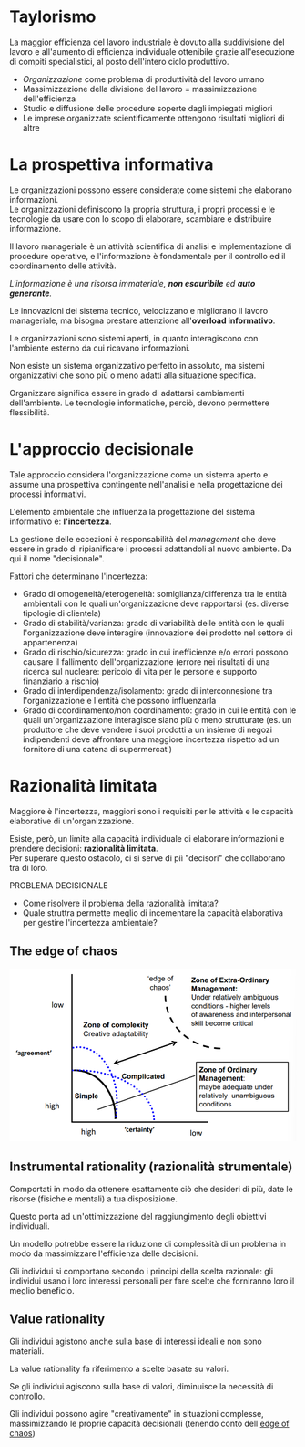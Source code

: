# Taylorismo
La maggior efficienza del lavoro industriale è dovuto alla suddivisione del lavoro e all'aumento di efficienza individuale ottenibile grazie all'esecuzione di compiti specialistici, al posto dell'intero ciclo produttivo.

- _Organizzazione_ come problema di produttività del lavoro umano
- Massimizzazione della divisione del lavoro = massimizzazione dell'efficienza
- Studio e diffusione delle procedure soperte dagli impiegati migliori
- Le imprese organizzate scientificamente ottengono risultati migliori di altre

# La prospettiva informativa
Le organizzazioni possono essere considerate come sistemi che elaborano informazioni.<br>
Le organizzazioni definiscono la propria struttura, i propri processi e le tecnologie da usare con lo scopo di elaborare, scambiare e distribuire informazione.

Il lavoro manageriale è un'attività scientifica di analisi e implementazione di procedure operative, e l'informazione è fondamentale per il controllo ed il coordinamento delle attività.

_L'informazione è una risorsa immateriale, <b>non esauribile</b> ed <b>auto generante</b>._

Le innovazioni del sistema tecnico, velocizzano e migliorano il lavoro manageriale, ma bisogna prestare attenzione all'<b>overload informativo</b>.

Le organizzazioni sono sistemi aperti, in quanto interagiscono con l'ambiente esterno da cui ricavano informazioni.

Non esiste un sistema organizzativo perfetto in assoluto, ma sistemi organizzativi che sono più o meno adatti alla situazione specifica.

Organizzare significa essere in grado di adattarsi cambiamenti dell'ambiente. Le tecnologie informatiche, perciò, devono permettere flessibilità.


# L'approccio decisionale
Tale approccio considera l'organizzazione come un sistema aperto e assume una prospettiva contingente nell'analisi e nella progettazione dei processi informativi.

L'elemento ambientale che influenza la progettazione del sistema informativo è: <b>l'incertezza</b>.

La gestione delle eccezioni è responsabilità del _management_ che deve essere in grado di ripianificare i processi adattandoli al nuovo ambiente. Da qui il nome "decisionale".

Fattori che determinano l'incertezza:
- Grado di omogeneità/eterogeneità: somiglianza/differenza tra le entità ambientali con le quali un'organizzazione deve rapportarsi (es. diverse tipologie di clientela)
- Grado di stabilità/varianza: grado di variabilità delle entità con le quali l'organizzazione deve interagire (innovazione dei prodotto nel settore di appartenenza)
- Grado di rischio/sicurezza: grado in cui inefficienze e/o errori possono causare il fallimento dell'organizzazione (errore nei risultati di una ricerca sul nucleare: pericolo di vita per le persone e supporto finanziario a rischio)
- Grado di interdipendenza/isolamento: grado di interconnesione tra l'organizzazione e l'entità che possono influenzarla
- Grado di coordinamento/non coordinamento: grado in cui le entità con le quali un'organizzazione interagisce siano più o meno strutturate (es. un produttore che deve vendere i suoi prodotti a un insieme di negozi indipendenti deve affrontare una maggiore incertezza rispetto ad un fornitore di una catena di supermercati)


# Razionalità limitata
Maggiore è l'incertezza, maggiori sono i requisiti per le attività e le capacità elaborative di un'organizzazione.

Esiste, però, un limite alla capacità individuale di elaborare informazioni e prendere decisioni: <b>razionalità limitata</b>.<br>
Per superare questo ostacolo, ci si serve di piì "decisori" che collaborano tra di loro.

PROBLEMA DECISIONALE
- Come risolvere il problema della razionalità limitata?
- Quale struttra permette meglio di incementare la capacità elaborativa per gestire l'incertezza ambientale?

## The edge of chaos

![EdgeOfChaos](/assets/sistemi_informativi/edge_of_chaos.png)

## Instrumental rationality (razionalità strumentale)
Comportati in modo da ottenere esattamente ciò che desideri di più, date le risorse (fisiche e mentali) a tua disposizione.

Questo porta ad un'ottimizzazione del raggiungimento degli obiettivi individuali.

Un modello potrebbe essere la riduzione di complessità di un problema in modo da massimizzare l'efficienza delle decisioni.

Gli individui si comportano secondo i principi della scelta razionale: 
gli individui usano i loro interessi personali per fare scelte che forniranno loro il meglio beneficio.

## Value rationality 
Gli individui agistono anche sulla base di interessi ideali e non sono materiali.

La value rationality fa riferimento a scelte basate su valori.

Se gli individui agiscono sulla base di valori, diminuisce la necessità di controllo.

Gli individui possono agire "creativamente" in situazioni complesse, massimizzando le proprie capacità decisionali (tenendo conto dell'[edge of chaos](#the-edge-of-chaos))